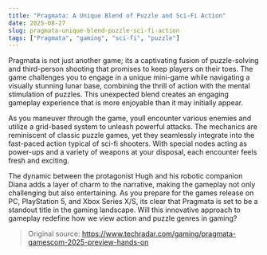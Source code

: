 ```yaml
---
title: "Pragmata: A Unique Blend of Puzzle and Sci-Fi Action"
date: 2025-08-27
slug: pragmata-unique-blend-puzzle-sci-fi-action
tags: ["Pragmata", "gaming", "sci-fi", "puzzle"]
---
```

Pragmata is not just another game; its a captivating fusion of puzzle-solving and third-person shooting that promises to keep players on their toes. The game challenges you to engage in a unique mini-game while navigating a visually stunning lunar base, combining the thrill of action with the mental stimulation of puzzles. This unexpected blend creates an engaging gameplay experience that is more enjoyable than it may initially appear.

As you maneuver through the game, youll encounter various enemies and utilize a grid-based system to unleash powerful attacks. The mechanics are reminiscent of classic puzzle games, yet they seamlessly integrate into the fast-paced action typical of sci-fi shooters. With special nodes acting as power-ups and a variety of weapons at your disposal, each encounter feels fresh and exciting.

The dynamic between the protagonist Hugh and his robotic companion Diana adds a layer of charm to the narrative, making the gameplay not only challenging but also entertaining. As you prepare for the games release on PC, PlayStation 5, and Xbox Series X/S, its clear that Pragmata is set to be a standout title in the gaming landscape. Will this innovative approach to gameplay redefine how we view action and puzzle genres in gaming?

> Original source: https://www.techradar.com/gaming/pragmata-gamescom-2025-preview-hands-on
